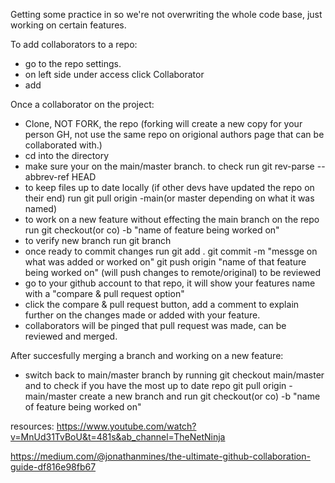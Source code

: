 Getting some practice in so we're not overwriting the whole code base, just working on certain features.

To add collaborators to a repo:

- go to the repo settings.
- on left side under access click Collaborator
- add

Once a collaborator on the project:

- Clone, NOT FORK, the repo (forking will create a new copy for your person GH, not use the same repo on origional authors page that can be collaborated with.)
- cd into the directory
- make sure your on the main/master branch. to check run 
   git rev-parse --abbrev-ref HEAD
- to keep files up to date locally (if other devs have updated the repo on their end) run
   git pull origin -main(or master depending on what it was named)
- to work on a new feature without effecting the main branch on the repo run
   git checkout(or co) -b "name of feature being worked on"
- to verify new branch run
   git branch
- once ready to commit changes run
   git add .
   git commit -m "messge on what was added or worked on"
   git push origin "name of that feature being worked on" (will push changes to remote/original) to be reviewed
- go to your github account to that repo, it will show your features name with a "compare & pull request option"
- click the compare & pull request button, add a comment to explain further on the changes made or added with your feature.
- collaborators will be pinged that pull request was made, can be reviewed and merged.


After succesfully merging a branch and working on a new feature:

- switch back to main/master branch by running
   git checkout main/master
  and to check if you have the most up to date repo 
   git pull origin -main/master
  create a new branch and run
   git checkout(or co) -b "name of feature being worked on"

resources:
   https://www.youtube.com/watch?v=MnUd31TvBoU&t=481s&ab_channel=TheNetNinja
   
   https://medium.com/@jonathanmines/the-ultimate-github-collaboration-guide-df816e98fb67
